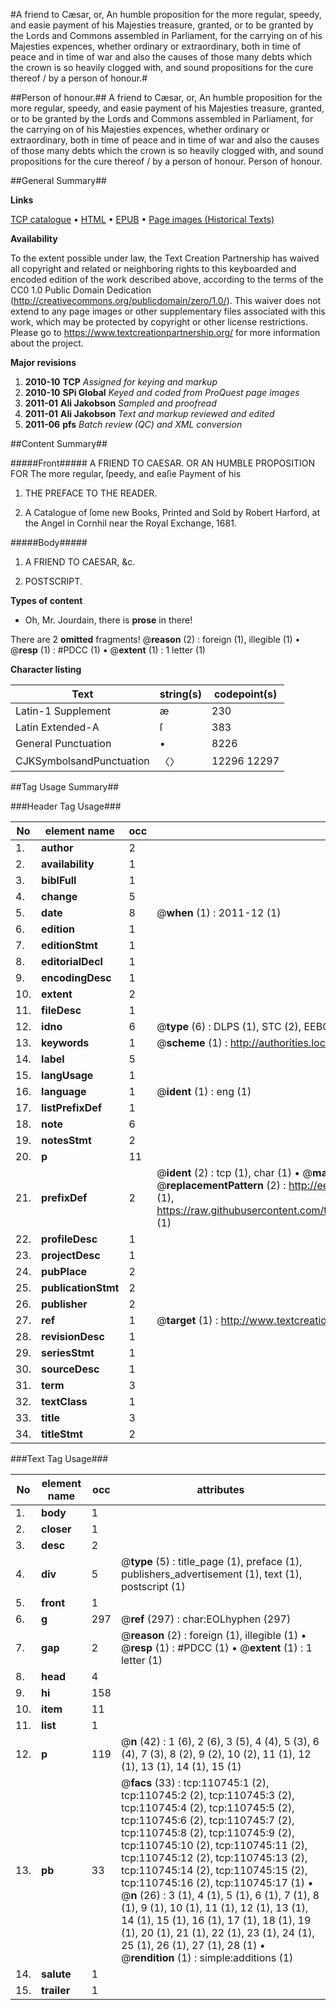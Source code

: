 #A friend to Cæsar, or, An humble proposition for the more regular, speedy, and easie payment of his Majesties treasure, granted, or to be granted by the Lords and Commons assembled in Parliament, for the carrying on of his Majesties expences, whether ordinary or extraordinary, both in time of peace and in time of war and also the causes of those many debts which the crown is so heavily clogged with, and sound propositions for the cure thereof / by a person of honour.#

##Person of honour.##
A friend to Cæsar, or, An humble proposition for the more regular, speedy, and easie payment of his Majesties treasure, granted, or to be granted by the Lords and Commons assembled in Parliament, for the carrying on of his Majesties expences, whether ordinary or extraordinary, both in time of peace and in time of war and also the causes of those many debts which the crown is so heavily clogged with, and sound propositions for the cure thereof / by a person of honour.
Person of honour.

##General Summary##

**Links**

[TCP catalogue](http://www.ota.ox.ac.uk/tcp/)  • 
[HTML](http://tei.it.ox.ac.uk/tcp/Texts-HTML/free/A40/A40484.html)  • 
[EPUB](http://tei.it.ox.ac.uk/tcp/Texts-EPUB/free/A40/A40484.epub) • 
[Page images (Historical Texts)](https://historicaltexts.jisc.ac.uk/eebo-31360597e)

**Availability**

To the extent possible under law, the Text Creation Partnership has waived all copyright and related or neighboring rights to this keyboarded and encoded edition of the work described above, according to the terms of the CC0 1.0 Public Domain Dedication (http://creativecommons.org/publicdomain/zero/1.0/). This waiver does not extend to any page images or other supplementary files associated with this work, which may be protected by copyright or other license restrictions. Please go to https://www.textcreationpartnership.org/ for more information about the project.

**Major revisions**

1. __2010-10__ __TCP__ *Assigned for keying and markup*
1. __2010-10__ __SPi Global__ *Keyed and coded from ProQuest page images*
1. __2011-01__ __Ali Jakobson__ *Sampled and proofread*
1. __2011-01__ __Ali Jakobson__ *Text and markup reviewed and edited*
1. __2011-06__ __pfs__ *Batch review (QC) and XML conversion*

##Content Summary##

#####Front#####
A FRIEND TO CAESAR. OR AN HUMBLE PROPOSITION FOR The more regular, ſpeedy, and eaſie Payment of his 
1. THE PREFACE TO THE READER.

1. A Catalogue of ſome new Books, Printed and Sold by Robert Harford, at the Angel in Cornhil near the Royal Exchange, 1681.

#####Body#####

1. A FRIEND TO CAESAR, &c.

1. POSTSCRIPT.

**Types of content**

  * Oh, Mr. Jourdain, there is **prose** in there!

There are 2 **omitted** fragments! 
 @__reason__ (2) : foreign (1), illegible (1)  •  @__resp__ (1) : #PDCC (1)  •  @__extent__ (1) : 1 letter (1)

**Character listing**


|Text|string(s)|codepoint(s)|
|---|---|---|
|Latin-1 Supplement|æ|230|
|Latin Extended-A|ſ|383|
|General Punctuation|•|8226|
|CJKSymbolsandPunctuation|〈〉|12296 12297|

##Tag Usage Summary##

###Header Tag Usage###

|No|element name|occ|attributes|
|---|---|---|---|
|1.|__author__|2||
|2.|__availability__|1||
|3.|__biblFull__|1||
|4.|__change__|5||
|5.|__date__|8| @__when__ (1) : 2011-12 (1)|
|6.|__edition__|1||
|7.|__editionStmt__|1||
|8.|__editorialDecl__|1||
|9.|__encodingDesc__|1||
|10.|__extent__|2||
|11.|__fileDesc__|1||
|12.|__idno__|6| @__type__ (6) : DLPS (1), STC (2), EEBO-CITATION (1), OCLC (1), VID (1)|
|13.|__keywords__|1| @__scheme__ (1) : http://authorities.loc.gov/ (1)|
|14.|__label__|5||
|15.|__langUsage__|1||
|16.|__language__|1| @__ident__ (1) : eng (1)|
|17.|__listPrefixDef__|1||
|18.|__note__|6||
|19.|__notesStmt__|2||
|20.|__p__|11||
|21.|__prefixDef__|2| @__ident__ (2) : tcp (1), char (1)  •  @__matchPattern__ (2) : ([0-9\-]+):([0-9IVX]+) (1), (.+) (1)  •  @__replacementPattern__ (2) : http://eebo.chadwyck.com/downloadtiff?vid=$1&page=$2 (1), https://raw.githubusercontent.com/textcreationpartnership/Texts/master/tcpchars.xml#$1 (1)|
|22.|__profileDesc__|1||
|23.|__projectDesc__|1||
|24.|__pubPlace__|2||
|25.|__publicationStmt__|2||
|26.|__publisher__|2||
|27.|__ref__|1| @__target__ (1) : http://www.textcreationpartnership.org/docs/. (1)|
|28.|__revisionDesc__|1||
|29.|__seriesStmt__|1||
|30.|__sourceDesc__|1||
|31.|__term__|3||
|32.|__textClass__|1||
|33.|__title__|3||
|34.|__titleStmt__|2||


###Text Tag Usage###

|No|element name|occ|attributes|
|---|---|---|---|
|1.|__body__|1||
|2.|__closer__|1||
|3.|__desc__|2||
|4.|__div__|5| @__type__ (5) : title_page (1), preface (1), publishers_advertisement (1), text (1), postscript (1)|
|5.|__front__|1||
|6.|__g__|297| @__ref__ (297) : char:EOLhyphen (297)|
|7.|__gap__|2| @__reason__ (2) : foreign (1), illegible (1)  •  @__resp__ (1) : #PDCC (1)  •  @__extent__ (1) : 1 letter (1)|
|8.|__head__|4||
|9.|__hi__|158||
|10.|__item__|11||
|11.|__list__|1||
|12.|__p__|119| @__n__ (42) : 1 (6), 2 (6), 3 (5), 4 (4), 5 (3), 6 (4), 7 (3), 8 (2), 9 (2), 10 (2), 11 (1), 12 (1), 13 (1), 14 (1), 15 (1)|
|13.|__pb__|33| @__facs__ (33) : tcp:110745:1 (2), tcp:110745:2 (2), tcp:110745:3 (2), tcp:110745:4 (2), tcp:110745:5 (2), tcp:110745:6 (2), tcp:110745:7 (2), tcp:110745:8 (2), tcp:110745:9 (2), tcp:110745:10 (2), tcp:110745:11 (2), tcp:110745:12 (2), tcp:110745:13 (2), tcp:110745:14 (2), tcp:110745:15 (2), tcp:110745:16 (2), tcp:110745:17 (1)  •  @__n__ (26) : 3 (1), 4 (1), 5 (1), 6 (1), 7 (1), 8 (1), 9 (1), 10 (1), 11 (1), 12 (1), 13 (1), 14 (1), 15 (1), 16 (1), 17 (1), 18 (1), 19 (1), 20 (1), 21 (1), 22 (1), 23 (1), 24 (1), 25 (1), 26 (1), 27 (1), 28 (1)  •  @__rendition__ (1) : simple:additions (1)|
|14.|__salute__|1||
|15.|__trailer__|1||
